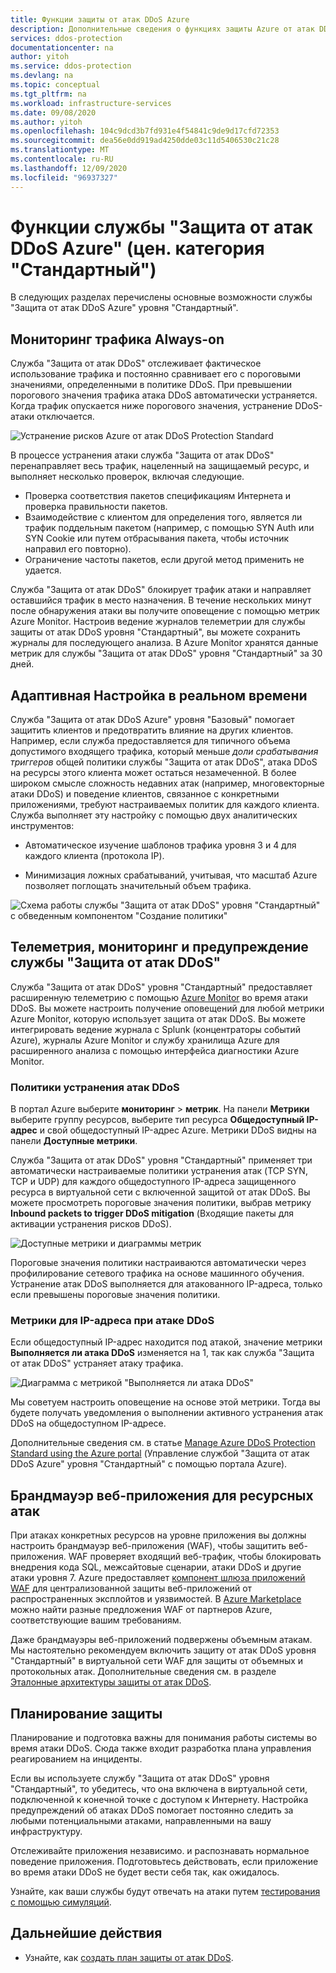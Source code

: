 ```yaml
---
title: Функции защиты от атак DDoS Azure
description: Дополнительные сведения о функциях защиты Azure от атак DDoS
services: ddos-protection
documentationcenter: na
author: yitoh
ms.service: ddos-protection
ms.devlang: na
ms.topic: conceptual
ms.tgt_pltfrm: na
ms.workload: infrastructure-services
ms.date: 09/08/2020
ms.author: yitoh
ms.openlocfilehash: 104c9dcd3b7fd931e4f54841c9de9d17cfd72353
ms.sourcegitcommit: dea56e0dd919ad4250dde03c11d5406530c21c28
ms.translationtype: MT
ms.contentlocale: ru-RU
ms.lasthandoff: 12/09/2020
ms.locfileid: "96937327"
---
```

# <a name="azure-ddos-protection-standard-features"></a>Функции службы "Защита от атак DDoS Azure" (цен. категория "Стандартный")

В следующих разделах перечислены основные возможности службы "Защита от атак DDoS Azure" уровня "Стандартный".

## <a name="always-on-traffic-monitoring"></a>Мониторинг трафика Always-on

Служба "Защита от атак DDoS" отслеживает фактическое использование трафика и постоянно сравнивает его с пороговыми значениями, определенными в политике DDoS. При превышении порогового значения трафика атака DDoS автоматически устраняется. Когда трафик опускается ниже порогового значения, устранение DDoS-атаки отключается.

![Устранение рисков Azure от атак DDoS Protection Standard](./media/ddos-protection-overview/mitigation.png)

В процессе устранения атаки служба "Защита от атак DDoS" перенаправляет весь трафик, нацеленный на защищаемый ресурс, и выполняет несколько проверок, включая следующие.

- Проверка соответствия пакетов спецификациям Интернета и проверка правильности пакетов.
- Взаимодействие с клиентом для определения того, является ли трафик поддельным пакетом (например, с помощью SYN Auth или SYN Cookie или путем отбрасывания пакета, чтобы источник направил его повторно).
- Ограничение частоты пакетов, если другой метод применить не удается.

Служба "Защита от атак DDoS" блокирует трафик атаки и направляет оставшийся трафик в место назначения. В течение нескольких минут после обнаружения атаки вы получите оповещение с помощью метрик Azure Monitor. Настроив ведение журналов телеметрии для службы защиты от атак DDoS уровня "Стандартный", вы можете сохранить журналы для последующего анализа. В Azure Monitor хранятся данные метрик для службы "Защита от атак DDoS" уровня "Стандартный" за 30 дней.

## <a name="adaptive-real-time-tuning"></a>Адаптивная Настройка в реальном времени

Служба "Защита от атак DDoS Azure" уровня "Базовый" помогает защитить клиентов и предотвратить влияние на других клиентов. Например, если служба предоставляется для типичного объема допустимого входящего трафика, который меньше *доли срабатывания триггеров* общей политики службы "Защита от атак DDoS", атака DDoS на ресурсы этого клиента может остаться незамеченной. В более широком смысле сложность недавних атак (например, многовекторные атаки DDoS) и поведение клиентов, связанное с конкретными приложениями, требуют настраиваемых политик для каждого клиента. Служба выполняет эту настройку с помощью двух аналитических инструментов:

- Автоматическое изучение шаблонов трафика уровня 3 и 4 для каждого клиента (протокола IP).

- Минимизация ложных срабатываний, учитывая, что масштаб Azure позволяет поглощать значительный объем трафика.

![Схема работы службы "Защита от атак DDoS" уровня "Стандартный" с обведенным компонентом "Создание политики"](./media/ddos-best-practices/image-5.png)

## <a name="ddos-protection-telemetry-monitoring-and-alerting"></a>Телеметрия, мониторинг и предупреждение службы "Защита от атак DDoS"

Служба "Защита от атак DDoS" уровня "Стандартный" предоставляет расширенную телеметрию с помощью [Azure Monitor](../azure-monitor/overview.md) во время атаки DDoS. Вы можете настроить получение оповещений для любой метрики Azure Monitor, которую использует защита от атак DDoS. Вы можете интегрировать ведение журнала с Splunk (концентраторы событий Azure), журналы Azure Monitor и службу хранилища Azure для расширенного анализа с помощью интерфейса диагностики Azure Monitor.

### <a name="ddos-mitigation-policies"></a>Политики устранения атак DDoS

В портал Azure выберите **мониторинг**  >  **метрик**. На панели **Метрики** выберите группу ресурсов, выберите тип ресурса **Общедоступный IP-адрес** и свой общедоступный IP-адрес Azure. Метрики DDoS видны на панели **Доступные метрики**.

Служба "Защита от атак DDoS" уровня "Стандартный" применяет три автоматически настраиваемые политики устранения атак (TCP SYN, TCP и UDP) для каждого общедоступного IP-адреса защищенного ресурса в виртуальной сети с включенной защитой от атак DDoS. Вы можете просмотреть пороговые значения политики, выбрав метрику **Inbound packets to trigger DDoS mitigation** (Входящие пакеты для активации устранения рисков DDoS).

![Доступные метрики и диаграммы метрик](./media/ddos-best-practices/image-7.png)

Пороговые значения политики настраиваются автоматически через профилирование сетевого трафика на основе машинного обучения. Устранение атак DDoS выполняется для атакованного IP-адреса, только если превышены пороговые значения политики.

### <a name="metric-for-an-ip-address-under-ddos-attack"></a>Метрики для IP-адреса при атаке DDoS

Если общедоступный IP-адрес находится под атакой, значение метрики **Выполняется ли атака DDoS** изменяется на 1, так как служба "Защита от атак DDoS" устраняет атаку трафика.

![Диаграмма с метрикой "Выполняется ли атака DDoS"](./media/ddos-best-practices/image-8.png)

Мы советуем настроить оповещение на основе этой метрики. Тогда вы будете получать уведомления о выполнении активного устранения атак DDoS на общедоступном IP-адресе.

Дополнительные сведения см. в статье [Manage Azure DDoS Protection Standard using the Azure portal](manage-ddos-protection.md) (Управление службой "Защита от атак DDoS Azure" уровня "Стандартный" с помощью портала Azure).

## <a name="web-application-firewall-for-resource-attacks"></a>Брандмауэр веб-приложения для ресурсных атак

При атаках конкретных ресурсов на уровне приложения вы должны настроить брандмауэр веб-приложения (WAF), чтобы защитить веб-приложения. WAF проверяет входящий веб-трафик, чтобы блокировать внедрения кода SQL, межсайтовые сценарии, атаки DDoS и другие атаки уровня 7. Azure предоставляет [компонент шлюза приложений WAF](../web-application-firewall/ag/ag-overview.md) для централизованной защиты веб-приложений от распространенных эксплойтов и уязвимостей. В [Azure Marketplace](https://azuremarketplace.microsoft.com/marketplace/apps?search=WAF&page=1) можно найти разные предложения WAF от партнеров Azure, соответствующие вашим требованиям.

Даже брандмауэры веб-приложений подвержены объемным атакам. Мы настоятельно рекомендуем включить защиту от атак DDoS уровня "Стандартный" в виртуальной сети WAF для защиты от объемных и протокольных атак. Дополнительные сведения см. в разделе [Эталонные архитектуры защиты от атак DDoS](ddos-protection-reference-architectures.md).

## <a name="protection-planning"></a>Планирование защиты

Планирование и подготовка важны для понимания работы системы во время атаки DDoS. Сюда также входит разработка плана управления реагированием на инциденты.

Если вы используете службу "Защита от атак DDoS" уровня "Стандартный", то убедитесь, что она включена в виртуальной сети, подключенной к конечной точке с доступом к Интернету. Настройка предупреждений об атаках DDoS помогает постоянно следить за любыми потенциальными атаками, направленными на вашу инфраструктуру. 

Отслеживайте приложения независимо. и распознавать нормальное поведение приложения. Подготовьтесь действовать, если приложение во время атаки DDoS не будет вести себя так, как ожидалось. 

Узнайте, как ваши службы будут отвечать на атаки путем [тестирования с помощью симуляций](test-through-simulations.md).

## <a name="next-steps"></a>Дальнейшие действия

- Узнайте, как [создать план защиты от атак DDoS](manage-ddos-protection.md).